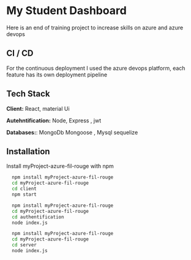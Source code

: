 # My Student Dashboard


Here is an end of training project to increase skills on azure and azure devops


## CI / CD 

For the continuous deployment I used the azure devops platform, each feature has its own deployment pipeline

## Tech Stack

**Client:** React, material Ui

**Autehntification:** Node, Express , jwt

**Databases:**: MongoDb Mongoose , Mysql sequelize

## Installation

Install myProject-azure-fil-rouge with npm

```bash
  npm install myProject-azure-fil-rouge
  cd myProject-azure-fil-rouge
  cd client 
  npm start
```
```bash
  npm install myProject-azure-fil-rouge
  cd myProject-azure-fil-rouge
  cd authentification  
  node index.js
```
```bash
  npm install myProject-azure-fil-rouge
  cd myProject-azure-fil-rouge
  cd server 
  node index.js
```

